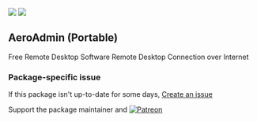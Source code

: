 [![](https://img.shields.io/chocolatey/v/aeroadmin.portable?color=green&label=aeroadmin.portable)](https://chocolatey.org/packages/aeroadmin.portable) [![](https://img.shields.io/chocolatey/dt/aeroadmin.portable)](https://chocolatey.org/packages/aeroadmin.portable)

## AeroAdmin (Portable)

Free Remote Desktop Software
Remote Desktop Connection over Internet

### Package-specific issue
If this package isn't up-to-date for some days, [Create an issue](https://github.com/tunisiano187/Choco-packages/issues/new/choose)

Support the package maintainer and [![Patreon](https://cdn.jsdelivr.net/gh/tunisiano187/choco-packages@f986b7f5de3afc021180256752805698d4efbc38/icons/patreon.png)](https://www.patreon.com/tunisiano)
